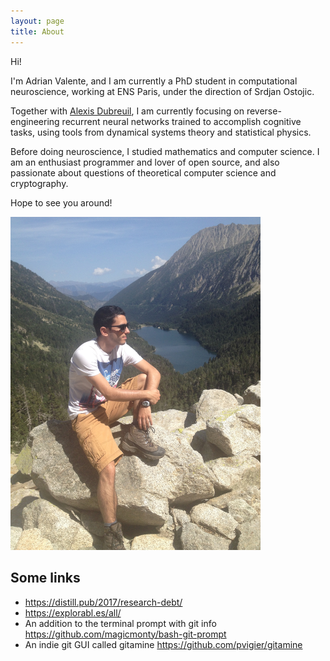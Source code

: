 ```yaml
---
layout: page
title: About
---
```

Hi!

I'm Adrian Valente, and I am currently a PhD student in computational neuroscience, working at ENS Paris, under the direction of Srdjan Ostojic.

Together with [Alexis Dubreuil](http://alexisdubreuil.fr/), I am currently focusing on reverse-engineering recurrent neural networks trained to accomplish cognitive tasks, using tools from dynamical systems theory and statistical physics. 

Before doing neuroscience, I studied mathematics and computer science. I am an enthusiast programmer and lover of open source, and also passionate about questions of theoretical computer science and cryptography.

Hope to see you around!

<img src="assets/id.jpg" width="400"/>

## Some links
- https://distill.pub/2017/research-debt/
- https://explorabl.es/all/
- An addition to the terminal prompt with git info https://github.com/magicmonty/bash-git-prompt
- An indie git GUI called gitamine https://github.com/pvigier/gitamine
